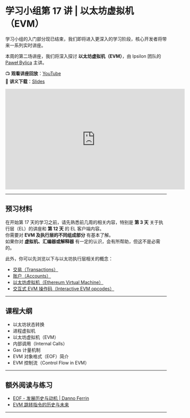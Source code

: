 # 学习小组第 17 讲 | 以太坊虚拟机（EVM）

学习小组的入门部分现已结束，我们即将进入更深入的学习阶段，核心开发者将带来一系列实时讲座。

本周的第二场讲座，我们将深入探讨 **以太坊虚拟机（EVM）**，由 Ipsilon 团队的 [Paweł Bylica](https://github.com/chfast) 主讲。

📺 **观看讲座回放**：[YouTube](https://www.youtube.com/watch?v=gYnx_YQS8cM)  
📄 **讲义下载**：[Slides](https://github.com/eth-protocol-fellows/protocol-studies/blob/main/docs/eps/presentations/day17_evm.pdf)

<iframe width="560" height="315" src="https://www.youtube.com/embed/_gYnx_YQS8cM" title="YouTube 视频播放器" frameborder="0" allow="accelerometer; autoplay; clipboard-write; encrypted-media; gyroscope; picture-in-picture; web-share" referrerpolicy="strict-origin-when-cross-origin" allowfullscreen></iframe>

---

## 预习材料

在开始第 17 天的学习之前，请先熟悉前几周的相关内容，特别是 **第 3 天** 关于执行层（EL）的讲座和 **第 12 天** 的 EL 客户端内容。  
你需要对 **EVM 及执行层的不同组成部分** 有基本了解。  
如果你对 **虚拟机、汇编器或解释器** 有一定的认识，会有所帮助，但这不是必需的。

此外，你可以先浏览以下与以太坊执行层相关的概念：

- [交易（Transactions）](https://ethereum.org/yo/developers/docs/transactions/)
- [账户（Accounts）](https://ethereum.org/yo/developers/docs/accounts/)
- [以太坊虚拟机（Ethereum Virtual Machine）](https://ethereum.org/yo/developers/docs/evm/)
- [交互式 EVM 操作码（Interactive EVM opcodes）](https://www.evm.codes)

---

## 课程大纲

- 以太坊状态转换
- 进程虚拟机
- 以太坊虚拟机（EVM）
- 内部调用（Internal Calls）
- Gas 计量机制
- EVM 对象格式（EOF）简介
- EVM 控制流（Control Flow in EVM）

---

## 额外阅读与练习

- [EOF - 发展历史与动机 | Danno Ferrin](https://www.youtube.com/watch?v=X2mlptWzphc)
- [EVM 跳转指令的历史与未来](https://www.youtube.com/watch?v=8Cp8IsmIJl4)

---

